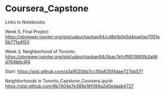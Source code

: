 # Coursera_Capstone


Links to Notebooks:

Week 5, Final Project:
https://nbviewer.jupyter.org/gist/udaychauhan94/cd8e1b0e5d4eaefae7051e6b771a4f53

Week 3, Neighborhood of Toronto:
https://nbviewer.jupyter.org/gist/udaychauhan94/5bac7e1cff851990fb2a66d764b6c4f4

Start:
https://gist.github.com/a3a9520bb7cc1f4a635f4dae727bb571

Neighborhoods in Toronto_Capstone_Coursera.ipynb
https://gist.github.com/9b7404e7e389e16f099a2d0edaab4727

